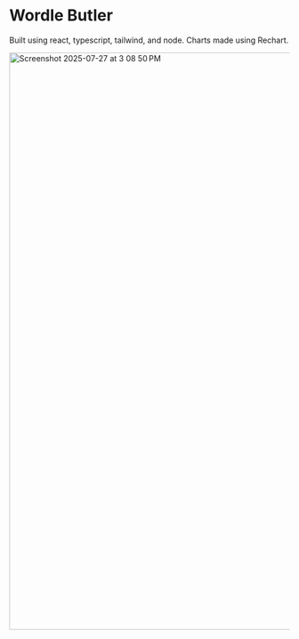# Wordle Butler

Built using react, typescript, tailwind, and node. 
Charts made using Rechart.

<img width="880" height="1039" alt="Screenshot 2025-07-27 at 3 08 50 PM" src="https://github.com/user-attachments/assets/0ad7b3ec-d61e-4653-ac51-5a8185730839" />
